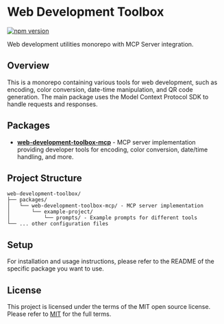 # Web Development Toolbox

[![npm version](https://badge.fury.io/js/web-development-toolbox-mcp.svg)](https://badge.fury.io/js/web-development-toolbox-mcp)

Web development utilities monorepo with MCP Server integration.

## Overview

This is a monorepo containing various tools for web development, such as encoding, color conversion, date-time manipulation, and QR code generation. The main package uses the Model Context Protocol SDK to handle requests and responses.

## Packages

- [**web-development-toolbox-mcp**](./packages/web-development-toolbox-mcp/README.md) - MCP server implementation providing developer tools for encoding, color conversion, date/time handling, and more.

## Project Structure

```
web-development-toolbox/
├── packages/
│   └── web-development-toolbox-mcp/ - MCP server implementation
│       └── example-project/
│           └── prompts/ - Example prompts for different tools
└── ... other configuration files
```

## Setup

For installation and usage instructions, please refer to the README of the specific package you want to use.

## License

This project is licensed under the terms of the MIT open source license. Please refer to [MIT](./LICENSE) for the full terms.
